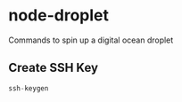 # node-droplet
Commands to spin up a digital ocean droplet

## Create SSH Key
```javascript
ssh-keygen
```




